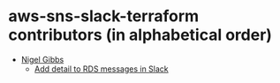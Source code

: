 # aws-sns-slack-terraform contributors (in alphabetical order)

- [Nigel Gibbs](https://github.com/gibbsoft)
  - [Add detail to RDS messages in Slack](https://github.com/builtinnya/aws-sns-slack-terraform/pull/1)
